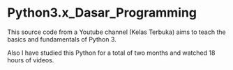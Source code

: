 # Python3.x_Dasar_Programming
This source code from a Youtube channel (Kelas Terbuka) aims to teach the basics and fundamentals of Python 3.

Also I have studied this Python for a total of two months and watched 18 hours of videos.
